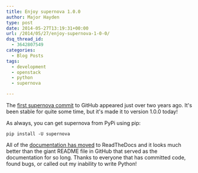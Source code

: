 ```yaml
---
title: Enjoy supernova 1.0.0
author: Major Hayden
type: post
date: 2014-05-27T13:19:31+00:00
url: /2014/05/27/enjoy-supernova-1-0-0/
dsq_thread_id:
  - 3642807549
categories:
  - Blog Posts
tags:
  - development
  - openstack
  - python
  - supernova

---
```

The [first supernova commit][1] to GitHub appeared just over two years ago. It's been stable for quite some time, but it's made it to version 1.0.0 today!

As always, you can get supernova from PyPi using pip:

```
pip install -U supernova
```


All of the [documentation has moved][2] to ReadTheDocs and it looks much better than the giant README file in GitHub that served as the documentation for so long. Thanks to everyone that has committed code, found bugs, or called out my inability to write Python!

 [1]: https://github.com/major/supernova/commit/2e225bd20b1c1385b972f7e931b9af3ab6419a88
 [2]: http://supernova.readthedocs.org/
